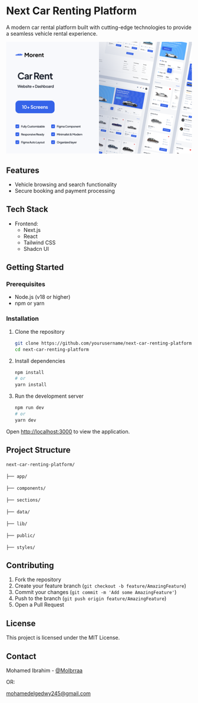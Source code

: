 # Next Car Renting Platform

A modern car rental platform built with cutting-edge technologies to provide a seamless vehicle rental experience.

![Cover Image](./preview/Cover.png)

## Features

- Vehicle browsing and search functionality
- Secure booking and payment processing

## Tech Stack

- Frontend:
  - Next.js
  - React
  - Tailwind CSS
  - Shadcn UI

## Getting Started

### Prerequisites

- Node.js (v18 or higher)
- npm or yarn

### Installation

1. Clone the repository

   ```bash
   git clone https://github.com/yourusername/next-car-renting-platform.git
   cd next-car-renting-platform
   ```

2. Install dependencies

   ```bash
   npm install
   # or
   yarn install
   ```

3. Run the development server
   ```bash
   npm run dev
   # or
   yarn dev
   ```

Open [http://localhost:3000](http://localhost:3000) to view the application.

## Project Structure

```
next-car-renting-platform/

├── app/

├── components/

├── sections/

├── data/

├── lib/

├── public/

├── styles/

```


## Contributing

1. Fork the repository
2. Create your feature branch (`git checkout -b feature/AmazingFeature`)
3. Commit your changes (`git commit -m 'Add some AmazingFeature'`)
4. Push to the branch (`git push origin feature/AmazingFeature`)
5. Open a Pull Request

## License

This project is licensed under the MIT License.

## Contact

Mohamed Ibrahim - [@MoIbrraa](https://twitter.com/MoIbrraa)

OR:

mohamedelgedwy245@gmail.com